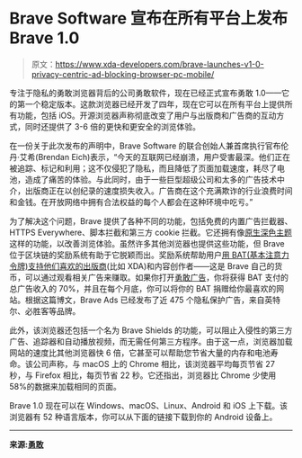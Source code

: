 # Brave Software 宣布在所有平台上发布 Brave 1.0

> 原文：<https://www.xda-developers.com/brave-launches-v1-0-privacy-centric-ad-blocking-browser-pc-mobile/>

专注于隐私的勇敢浏览器背后的公司勇敢软件，现在已经正式宣布勇敢 1.0——它的第一个稳定版本。这款浏览器已经开发了四年，现在它可以在所有平台上提供所有功能，包括 iOS。开源浏览器声称彻底改变了用户与出版商和广告商的互动方式，同时还提供了 3-6 倍的更快和更安全的浏览体验。

在一份关于此次发布的声明中，Brave Software 的联合创始人兼首席执行官布伦丹·艾希(Brendan Eich)表示，“今天的互联网已经崩溃，用户受害最深。他们正在被追踪、标记和利用；这不仅侵犯了隐私，而且降低了页面加载速度，耗尽了电池，造成了痛苦的体验。与此同时，由于一些巨型超级公司和太多的广告技术中介，出版商正在以创纪录的速度损失收入。广告商在这个充满欺诈的行业浪费时间和金钱。在开放网络中拥有合法权益的每个人都会在这种环境中吃亏。”

为了解决这个问题，Brave 提供了各种不同的功能，包括免费的内置广告拦截器、HTTPS Everywhere、脚本拦截和第三方 cookie 拦截。它还拥有像[原生深色主题](https://www.xda-developers.com/brave-browser-dark-theme-140/)这样的功能，以改善浏览体验。虽然许多其他浏览器也提供这些功能，但 Brave 位于区块链的奖励系统有助于它脱颖而出。奖励系统帮助用户[用 BAT(基本注意力令牌)支持他们喜欢的出版商](https://www.xda-developers.com/how-brave-browser-supports-xda/)(比如 XDA)和内容创作者——这是 Brave 自己的货币，可以通过观看相关广告来赚取。如果你打开[勇敢广告](https://www.xda-developers.com/brave-browser-brave-ads/)，你将获得 BAT 支付的总广告收入的 70%，并且在每个月底，你可以将你的 BAT 捐赠给你最喜欢的网站。根据这篇博文，Brave Ads 已经发布了近 475 个隐私保护广告，来自英特尔、必胜客等品牌。

此外，该浏览器还包括一个名为 Brave Shields 的功能，可以阻止入侵性的第三方广告、追踪器和自动播放视频，而无需任何第三方程序。由于这一点，浏览器加载网站的速度比其他浏览器快 6 倍，它甚至可以帮助您节省大量的内存和电池寿命。该公司声称，与 macOS 上的 Chrome 相比，该浏览器平均每页节省 27 秒，与 Firefox 相比，每页节省 22 秒。它还指出，浏览器比 Chrome 少使用 58%的数据来加载相同的页面。

Brave 1.0 现在可以在 Windows、macOS、Linux、Android 和 iOS 上下载。该浏览器有 52 种语言版本，你可以从下面的链接下载到你的 Android 设备上。

* * *

**来源:[勇敢](https://brave.com/brave-launches-next-generation-browser/)**